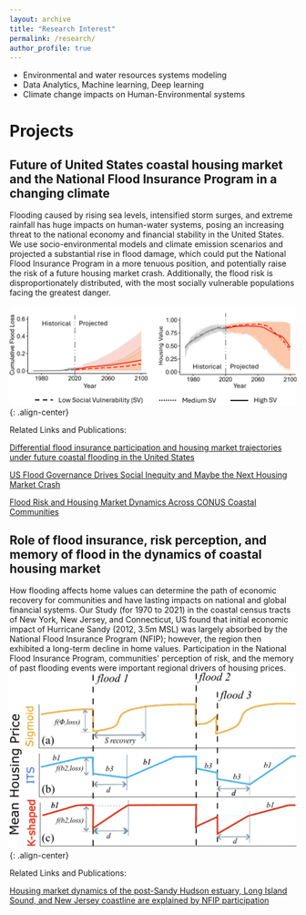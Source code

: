 ```yaml
---
layout: archive
title: "Research Interest"
permalink: /research/
author_profile: true
---
```

* Environmental and water resources systems modeling
* Data Analytics, Machine learning, Deep learning
* Climate change impacts on Human-Environmental systems

Projects
======
**Future of United States coastal housing market and the National Flood Insurance Program in a changing climate**
------
Flooding caused by rising sea levels, intensified storm surges, and extreme rainfall has huge impacts on human-water systems, posing an increasing threat to the national economy and financial stability in the United States. We use socio-environmental models and climate emission scenarios and projected a substantial rise in flood damage, which could put the National Flood Insurance Program in a more tenuous position, and potentially raise the risk of a future housing market crash. Additionally, the flood risk is disproportionately distributed, with the most socially vulnerable populations facing the greatest danger.<br>

![image-center](hp.png){: .align-center}

Related Links and Publications: <br>

[Differential flood insurance participation and housing market trajectories under future coastal flooding in the United States](https://www.nature.com/articles/s43247-024-01848-z) <br>

[US Flood Governance Drives Social Inequity and Maybe the Next Housing Market Crash](https://communities.springernature.com/posts/us-flood-governance-drives-social-inequity-and-maybe-the-next-housing-market-crash#) <br>

[Flood Risk and Housing Market Dynamics Across CONUS Coastal Communities](https://csdms.colorado.edu/csdms_wiki/images/SandeepPoudel-CSDMS2024.pdf) <br>

**Role of flood insurance, risk perception, and memory of flood in the dynamics of coastal housing market**
------
How flooding affects home values can determine the path of economic recovery for communities and have lasting impacts on national and global financial systems. Our Study (for 1970 to 2021) in the coastal census tracts of New York, New Jersey, and Connecticut, US found that initial economic impact of Hurricane Sandy (2012, 3.5m MSL) was largely absorbed by the National Flood Insurance Program (NFIP); however, the region then exhibited a long-term decline in home values. Participation in the National Flood Insurance Program, communities' perception of risk, and the memory of past flooding events were important regional drivers of housing prices. <br>
![image-center](housing_model.png){: .align-center}

Related Links and Publications: <br>

[Housing market dynamics of the post-Sandy Hudson estuary, Long Island Sound, and New Jersey coastline are explained by NFIP participation](https://iopscience.iop.org/article/10.1088/1748-9326/acea38/meta) <br>

